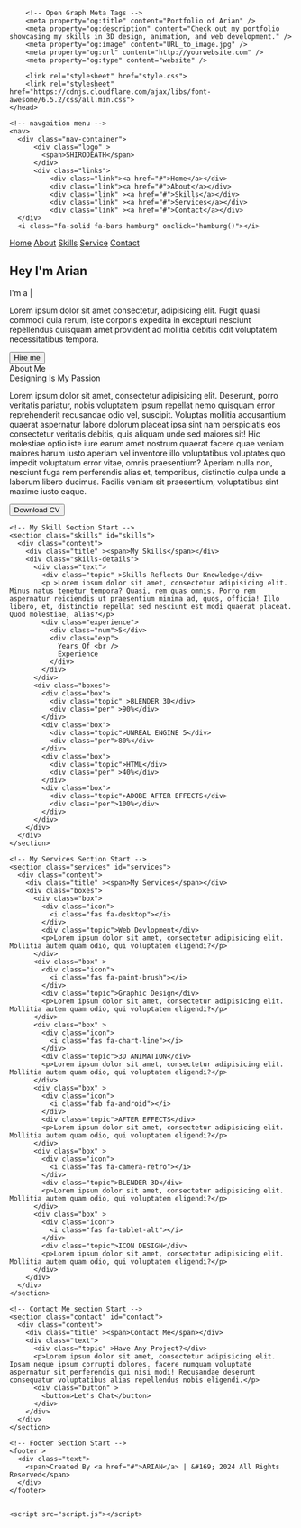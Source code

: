 <!DOCTYPE html>
<html lang="en" dir="ltr">
    <head>
        <meta charset="UTF-8" />
        <title>Responsive Portfolio Website</title>
        <meta name="viewport" content="width=device-width, initial-scale=1.0" />
        
        <!-- Open Graph Meta Tags -->
        <meta property="og:title" content="Portfolio of Arian" />
        <meta property="og:description" content="Check out my portfolio showcasing my skills in 3D design, animation, and web development." />
        <meta property="og:image" content="URL_to_image.jpg" />
        <meta property="og:url" content="http://yourwebsite.com" />
        <meta property="og:type" content="website" />
        
        <link rel="stylesheet" href="style.css">
        <link rel="stylesheet" href="https://cdnjs.cloudflare.com/ajax/libs/font-awesome/6.5.2/css/all.min.css">
    </head>
    
  <head>
    <meta charset="UTF-8" />
    <title>Responsive Portfolio Website</title>
    <link rel="stylesheet" href="style.css">
    <link rel="stylesheet" href="https://cdnjs.cloudflare.com/ajax/libs/font-awesome/6.5.2/css/all.min.css">
    <meta name="viewport" content="width=device-width, initial-scale=1.0" />
  </head>
  <body>

    <!-- navgaition menu -->
    <nav>
      <div class="nav-container">
          <div class="logo" >
            <span>SHIRODEATH</span>
          </div>
          <div class="links">
              <div class="link"><a href="#">Home</a></div>
              <div class="link"><a href="#">About</a></div>
              <div class="link" ><a href="#">Skills</a></div>
              <div class="link" ><a href="#">Services</a></div>
              <div class="link" ><a href="#">Contact</a></div>
      </div>
      <i class="fa-solid fa-bars hamburg" onclick="hamburg()"></i>
  </div>
      <div class="dropdown">
          <div class="links">
              <a href="#">Home</a>
              <a href="#">About</a>
              <a href="#">Skills</a>
              <a href="#">Service</a>
              <a href="#">Contact</a>
              <i class="fa-solid fa-xmark cancel" onclick="cancel()"></i>
          </div>
      </div>
  </nav>
  <section>
      <div class="main-container">
          <div class="image">
              <img src="main.jpg_00000.jpg" alt="">
          </div>
          <div class="content">
              <h1 data-aos="fade-left" >Hey I'm <span>Arian</span></h1>
              <div class="typewriter" >I'm a <span class="typewriter-text"></span><label for="">|</label></div>
              <p >Lorem ipsum dolor sit amet consectetur, adipisicing elit. Fugit quasi commodi quia rerum, iste corporis expedita in excepturi nesciunt repellendus quisquam amet provident ad mollitia debitis odit voluptatem necessitatibus tempora.</p>
              <div class="social-links">
                  <a href="https://www.youtube.com/@shirodeath"><i class="fa-brands fa-youtube"></i></a>
                  <a href="https://www.instagram.com/shirodeath/"><i class="fa-brands fa-instagram"></i></a>
                  <a href="#" ><i class="fa-brands fa-linkedin"></i></a>
                  <a href="#" ><i class="fa-brands fa-twitter"></i></a>
              </div>
              <div class="btn" >
                  <button>Hire me</button>
              </div>
          </div>
      </div>
  </section>


  <!-- About Section Start -->

  <section class="about" id="about">
      <div class="content">
        <div class="title"><span>About Me</span></div>
        <div class="about-details">
          <div class="left" >
            <img src="main.jpg_00000.jpg" alt="" />
          </div>
          <div class="right" >
            <div class="topic" >Designing Is My Passion</div>
            <p >
              Lorem ipsum dolor sit amet, consectetur adipisicing elit. Deserunt, porro veritatis pariatur, nobis voluptatem ipsum repellat nemo quisquam error reprehenderit recusandae odio vel, suscipit. Voluptas mollitia accusantium quaerat aspernatur labore dolorum placeat ipsa sint nam perspiciatis eos consectetur veritatis debitis, quis aliquam unde sed maiores sit! Hic molestiae optio iste
              iure earum amet nostrum quaerat facere quae veniam maiores harum iusto aperiam vel inventore illo voluptatibus voluptates quo impedit voluptatum error vitae, omnis praesentium? Aperiam nulla non, nesciunt fuga rem perferendis alias et, temporibus, distinctio culpa unde a laborum libero ducimus. Facilis veniam sit praesentium, voluptatibus sint maxime iusto eaque.
            </p>
            <div class="button" >
              <button>Download CV</button>
            </div>
          </div>
        </div>
      </div>
    </section>


    <!-- My Skill Section Start -->
    <section class="skills" id="skills">
      <div class="content">
        <div class="title" ><span>My Skills</span></div>
        <div class="skills-details">
          <div class="text">
            <div class="topic" >Skills Reflects Our Knowledge</div>
            <p >Lorem ipsum dolor sit amet, consectetur adipisicing elit. Minus natus tenetur tempora? Quasi, rem quas omnis. Porro rem aspernatur reiciendis ut praesentium minima ad, quos, officia! Illo libero, et, distinctio repellat sed nesciunt est modi quaerat placeat. Quod molestiae, alias?</p>
            <div class="experience">
              <div class="num">5</div>
              <div class="exp">
                Years Of <br />
                Experience
              </div>
            </div>
          </div>
          <div class="boxes">
            <div class="box">
              <div class="topic" >BLENDER 3D</div>
              <div class="per" >90%</div>
            </div>
            <div class="box">
              <div class="topic">UNREAL ENGINE 5</div>
              <div class="per">80%</div>
            </div>
            <div class="box">
              <div class="topic">HTML</div>
              <div class="per" >40%</div>
            </div>
            <div class="box">
              <div class="topic">ADOBE AFTER EFFECTS</div>
              <div class="per">100%</div>
            </div>
          </div>
        </div>
      </div>
    </section>

    <!-- My Services Section Start -->
    <section class="services" id="services">
      <div class="content">
        <div class="title" ><span>My Services</span></div>
        <div class="boxes">
          <div class="box">
            <div class="icon">
              <i class="fas fa-desktop"></i>
            </div>
            <div class="topic">Web Devlopment</div>
            <p>Lorem ipsum dolor sit amet, consectetur adipisicing elit. Mollitia autem quam odio, qui voluptatem eligendi?</p>
          </div>
          <div class="box" >
            <div class="icon">
              <i class="fas fa-paint-brush"></i>
            </div>
            <div class="topic">Graphic Design</div>
            <p>Lorem ipsum dolor sit amet, consectetur adipisicing elit. Mollitia autem quam odio, qui voluptatem eligendi?</p>
          </div>
          <div class="box" >
            <div class="icon">
              <i class="fas fa-chart-line"></i>
            </div>
            <div class="topic">3D ANIMATION</div>
            <p>Lorem ipsum dolor sit amet, consectetur adipisicing elit. Mollitia autem quam odio, qui voluptatem eligendi?</p>
          </div>
          <div class="box" >
            <div class="icon">
              <i class="fab fa-android"></i>
            </div>
            <div class="topic">AFTER EFFECTS</div>
            <p>Lorem ipsum dolor sit amet, consectetur adipisicing elit. Mollitia autem quam odio, qui voluptatem eligendi?</p>
          </div>
          <div class="box" >
            <div class="icon">
              <i class="fas fa-camera-retro"></i>
            </div>
            <div class="topic">BLENDER 3D</div>
            <p>Lorem ipsum dolor sit amet, consectetur adipisicing elit. Mollitia autem quam odio, qui voluptatem eligendi?</p>
          </div>
          <div class="box" >
            <div class="icon">
              <i class="fas fa-tablet-alt"></i>
            </div>
            <div class="topic">ICON DESIGN</div>
            <p>Lorem ipsum dolor sit amet, consectetur adipisicing elit. Mollitia autem quam odio, qui voluptatem eligendi?</p>
          </div>
        </div>
      </div>
    </section>

    <!-- Contact Me section Start -->
    <section class="contact" id="contact">
      <div class="content">
        <div class="title" ><span>Contact Me</span></div>
        <div class="text">
          <div class="topic" >Have Any Project?</div>
          <p>Lorem ipsum dolor sit amet, consectetur adipisicing elit. Ipsam neque ipsum corrupti dolores, facere numquam voluptate aspernatur sit perferendis qui nisi modi! Recusandae deserunt consequatur voluptatibus alias repellendus nobis eligendi.</p>
          <div class="button" >
            <button>Let's Chat</button>
          </div>
        </div>
      </div>
    </section>

    <!-- Footer Section Start -->
    <footer >
      <div class="text">
        <span>Created By <a href="#">ARIAN</a> | &#169; 2024 All Rights Reserved</span>
      </div>
    </footer>

    
    <script src="script.js"></script>
  </body>
</html> 
